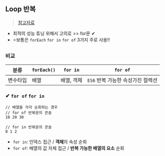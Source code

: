 ## Loop 반복
> [참고자료](https://joshua1988.github.io/vue-camp/js/loop.html#for-in)
- 최적의 성능 튜닝 위해서 고의로 >> for문 ✔
- ⭐보통은 `forEach` `for in` `for of` 3가지 주로 사용!!

### 비교
|분류|`forEach()`|`for in`|`for of`|
|--|--|--|--|
|변수타입|배열|배열, 객체|`ES6` 반복 가능한 속성가진 컬렉션|

### ✔ `for of` `for in`
```shell
// 배열을 각각 순회하는 경우
// for of 반복문의 콘솔
10 20 30 

// for in 반복문의 콘솔
0 1 2
```


- `for in`: 인덱스 접근 / **객체**의 속성 순회
- `for of`: 배열의 값 자체 접근 / **반복 가능한 배열의 요소** 순회
